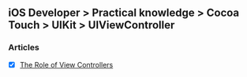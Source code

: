 ## iOS Developer > Practical knowledge > Cocoa Touch > UIKit > UIViewController

### Articles
- [X] [The Role of View Controllers](https://developer.apple.com/library/content/featuredarticles/ViewControllerPGforiPhoneOS/)


